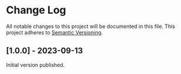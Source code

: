 # Change Log
All notable changes to this project will be documented in this file.
This project adheres to [Semantic Versioning](http://semver.org/).

## [1.0.0] - 2023-09-13

Initial version published.
